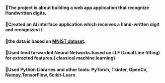 #### 📌The project is about building a web app application that recognize Handwritten digits.
#### 📌Created an AI interface application which receives a hand-written digit and recognizes it.
#### 📌the data is based on [MNIST dataset](https://en.wikipedia.org/wiki/MNIST_database).
#### 📌Used feed forwarded Neural Networks based on LLF (Local Line fitting) for extracted features.( classical machine learning)
#### 📌Used Python Libraries and other tools: PyTorch, Tkinter, OpenCv, Numpy,TensorFlow, Scikit-Learn


